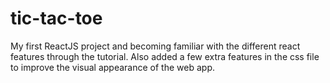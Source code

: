 # tic-tac-toe
My first ReactJS project and becoming familiar with the different react features through the tutorial. Also added a few extra features in the css file to improve the visual appearance of the web app.
